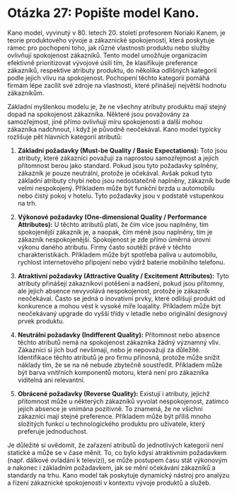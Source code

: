 # Otázka 27: Popište model Kano.

Kano model, vyvinutý v 80. letech 20. století profesorem Noriaki Kanem, je teorie produktového vývoje a zákaznické spokojenosti, která poskytuje rámec pro pochopení toho, jak různé vlastnosti produktu nebo služby ovlivňují spokojenost zákazníků. Tento model umožňuje organizacím efektivně prioritizovat vývojové úsilí tím, že klasifikuje preference zákazníků, respektive atributy produktu, do několika odlišných kategorií podle jejich vlivu na spokojenost. Pochopení těchto kategorií pomáhá firmám lépe zacílit své zdroje na vlastnosti, které přinášejí největší hodnotu zákazníkům.

Základní myšlenkou modelu je, že ne všechny atributy produktu mají stejný dopad na spokojenost zákazníka. Některé jsou považovány za samozřejmost, jiné přímo ovlivňují míru spokojenosti a další mohou zákazníka nadchnout, i když je původně neočekával. Kano model typicky rozlišuje pět hlavních kategorií atributů:

1.  **Základní požadavky (Must-be Quality / Basic Expectations):** Toto jsou atributy, které zákazníci považují za naprostou samozřejmost a jejich přítomnost berou jako standard. Pokud jsou tyto požadavky splněny, zákazník je pouze neutrální, protože je očekával. Avšak pokud tyto základní atributy chybí nebo jsou nedostatečně naplněny, zákazník bude velmi nespokojený. Příkladem může být funkční brzda u automobilu nebo čistý pokoj v hotelu. Tyto požadavky jsou v podstatě vstupenkou na trh.

2.  **Výkonové požadavky (One-dimensional Quality / Performance Attributes):** U těchto atributů platí, že čím více jsou naplněny, tím spokojenější zákazník je, a naopak, čím méně jsou naplněny, tím je zákazník nespokojenější. Spokojenost je zde přímo úměrná úrovni výkonu daného atributu. Firmy často soutěží právě v těchto charakteristikách. Příkladem může být spotřeba paliva u automobilu, rychlost internetového připojení nebo výdrž baterie mobilního telefonu.

3.  **Atraktivní požadavky (Attractive Quality / Excitement Attributes):** Tyto atributy přinášejí zákazníkovi potěšení a nadšení, pokud jsou přítomny, ale jejich absence nevyvolává nespokojenost, protože je zákazník neočekával. Často se jedná o inovativní prvky, které odlišují produkt od konkurence a mohou vést k vysoké míře loajality. Příkladem může být neočekávaný upgrade do vyšší třídy v letadle nebo originální designový prvek produktu.

4.  **Neutrální požadavky (Indifferent Quality):** Přítomnost nebo absence těchto atributů nemá na spokojenost zákazníka žádný významný vliv. Zákazníci si jich buď nevšímají, nebo je nepovažují za důležité. Identifikace těchto atributů je pro firmu přínosná, protože může snížit náklady tím, že se na ně nebude zbytečně soustředit. Příkladem může být barva vnitřních komponentů motoru, která není pro zákazníka viditelná ani relevantní.

5.  **Obrácené požadavky (Reverse Quality):** Existují i atributy, jejichž přítomnost může u některých zákazníků vyvolat nespokojenost, zatímco jejich absence je vnímána pozitivně. To znamená, že ne všichni zákazníci mají stejné preference. Příkladem může být příliš mnoho složitých funkcí u technologického produktu pro uživatele, který preferuje jednoduchost.

Je důležité si uvědomit, že zařazení atributů do jednotlivých kategorií není statické a může se v čase měnit. To, co bylo kdysi atraktivním požadavkem (např. dálkové ovládání k televizi), se může postupem času stát výkonovým a nakonec i základním požadavkem, jak se mění očekávání zákazníků a standardy na trhu. Kano model tak poskytuje dynamický nástroj pro analýzu a řízení zákaznické spokojenosti v kontextu vývoje produktů a služeb.
